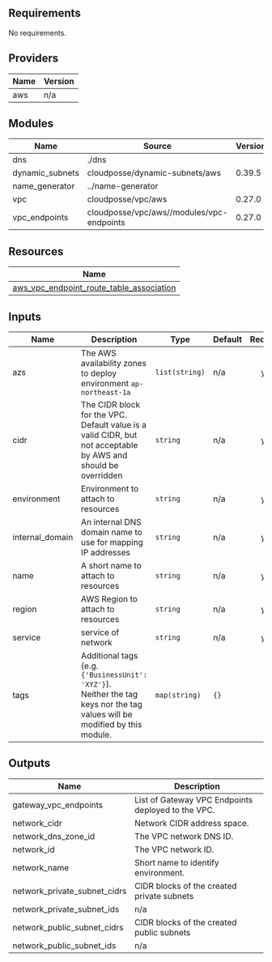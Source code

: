 ## Requirements

No requirements.

## Providers

| Name | Version |
|------|---------|
| aws | n/a |

## Modules

| Name | Source | Version |
|------|--------|---------|
| dns | ./dns |  |
| dynamic_subnets | cloudposse/dynamic-subnets/aws | 0.39.5 |
| name_generator | ../name-generator |  |
| vpc | cloudposse/vpc/aws | 0.27.0 |
| vpc_endpoints | cloudposse/vpc/aws//modules/vpc-endpoints | 0.27.0 |

## Resources

| Name |
|------|
| [aws_vpc_endpoint_route_table_association](https://registry.terraform.io/providers/hashicorp/aws/latest/docs/resources/vpc_endpoint_route_table_association) |

## Inputs

| Name | Description | Type | Default | Required |
|------|-------------|------|---------|:--------:|
| azs | The AWS availability zones to deploy environment `ap-northeast-1a` | `list(string)` | n/a | yes |
| cidr | The CIDR block for the VPC. Default value is a valid CIDR, but not acceptable by AWS and should be overridden | `string` | n/a | yes |
| environment | Environment to attach to resources | `string` | n/a | yes |
| internal\_domain | An internal DNS domain name to use for mapping IP addresses | `string` | n/a | yes |
| name | A short name to attach to resources | `string` | n/a | yes |
| region | AWS Region to attach to resources | `string` | n/a | yes |
| service | service of network | `string` | n/a | yes |
| tags | Additional tags (e.g. `{'BusinessUnit': 'XYZ'}`).<br>Neither the tag keys nor the tag values will be modified by this module. | `map(string)` | `{}` | no |

## Outputs

| Name | Description |
|------|-------------|
| gateway\_vpc\_endpoints | List of Gateway VPC Endpoints deployed to the VPC. |
| network\_cidr | Network CIDR address space. |
| network\_dns\_zone\_id | The VPC network DNS ID. |
| network\_id | The VPC network ID. |
| network\_name | Short name to identify environment. |
| network\_private\_subnet\_cidrs | CIDR blocks of the created private subnets |
| network\_private\_subnet\_ids | n/a |
| network\_public\_subnet\_cidrs | CIDR blocks of the created public subnets |
| network\_public\_subnet\_ids | n/a |
